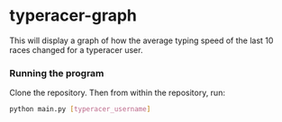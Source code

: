 # typeracer-graph
This will display a graph of how the average typing speed of the last 10 races changed for a typeracer user.

### Running the program
Clone the repository. Then from within the repository, run:
```sh
python main.py [typeracer_username]
```
